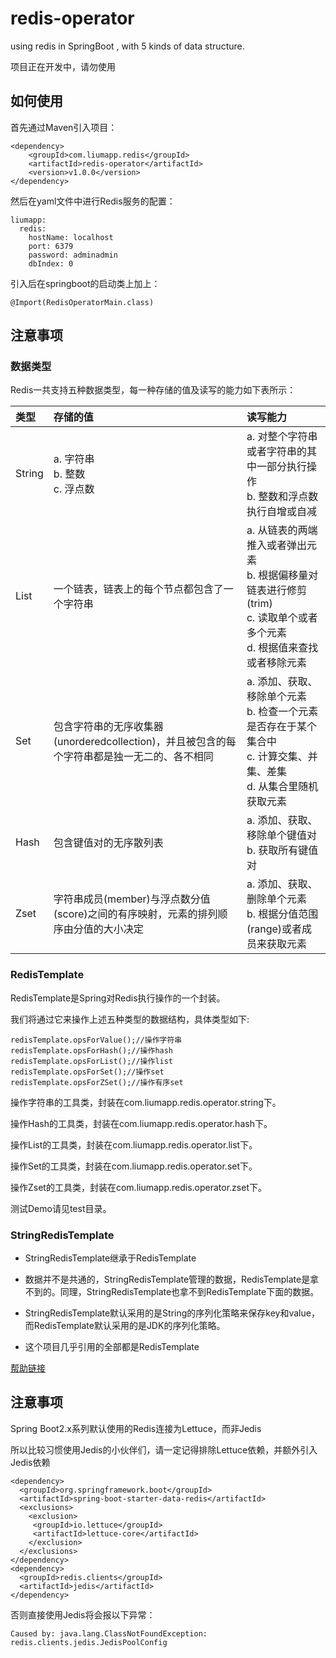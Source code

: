 # redis-operator
using redis in SpringBoot , with 5 kinds of data structure.

项目正在开发中，请勿使用

## 如何使用

首先通过Maven引入项目：

    <dependency>
        <groupId>com.liumapp.redis</groupId>
        <artifactId>redis-operator</artifactId>
        <version>v1.0.0</version>
    </dependency>
    
然后在yaml文件中进行Redis服务的配置：

    liumapp:
      redis:
        hostName: localhost
        port: 6379
        password: adminadmin
        dbIndex: 0
        
引入后在springboot的启动类上加上：

    @Import(RedisOperatorMain.class)        
   

## 注意事项

### 数据类型

Redis一共支持五种数据类型，每一种存储的值及读写的能力如下表所示：

类型     | 存储的值 | 读写能力
:---------|:---|:---
String    | a. 字符串 <br> b. 整数 <br> c. 浮点数 | a. 对整个字符串或者字符串的其中一部分执行操作 <br> b. 整数和浮点数执行自增或自减 
List      | 一个链表，链表上的每个节点都包含了一个字符串   | a. 从链表的两端推入或者弹出元素 <br> b. 根据偏移量对链表进行修剪(trim) <br> c. 读取单个或者多个元素 <br> d. 根据值来查找或者移除元素
Set       | 包含字符串的无序收集器(unorderedcollection)，并且被包含的每个字符串都是独一无二的、各不相同 | a. 添加、获取、移除单个元素 <br> b. 检查一个元素是否存在于某个集合中 <br> c. 计算交集、并集、差集 <br> d. 从集合里随机获取元素
Hash      | 包含键值对的无序散列表 | a. 添加、获取、移除单个键值对 <br> b. 获取所有键值对
Zset      | 字符串成员(member)与浮点数分值(score)之间的有序映射，元素的排列顺序由分值的大小决定 | a. 添加、获取、删除单个元素 <br> b. 根据分值范围(range)或者成员来获取元素

### RedisTemplate

RedisTemplate是Spring对Redis执行操作的一个封装。

我们将通过它来操作上述五种类型的数据结构，具体类型如下:

```
redisTemplate.opsForValue();//操作字符串
redisTemplate.opsForHash();//操作hash
redisTemplate.opsForList();//操作list
redisTemplate.opsForSet();//操作set
redisTemplate.opsForZSet();//操作有序set
```

操作字符串的工具类，封装在com.liumapp.redis.operator.string下。

操作Hash的工具类，封装在com.liumapp.redis.operator.hash下。

操作List的工具类，封装在com.liumapp.redis.operator.list下。

操作Set的工具类，封装在com.liumapp.redis.operator.set下。

操作Zset的工具类，封装在com.liumapp.redis.operator.zset下。

测试Demo请见test目录。

### StringRedisTemplate

* StringRedisTemplate继承于RedisTemplate

* 数据并不是共通的，StringRedisTemplate管理的数据，RedisTemplate是拿不到的。同理，StringRedisTemplate也拿不到RedisTemplate下面的数据。

* StringRedisTemplate默认采用的是String的序列化策略来保存key和value，而RedisTemplate默认采用的是JDK的序列化策略。

* 这个项目几乎引用的全部都是RedisTemplate

[帮助链接](http://www.jianshu.com/p/7bf5dc61ca06)


## 注意事项

Spring Boot2.x系列默认使用的Redis连接为Lettuce，而非Jedis

所以比较习惯使用Jedis的小伙伴们，请一定记得排除Lettuce依赖，并额外引入Jedis依赖

    <dependency>
      <groupId>org.springframework.boot</groupId>
      <artifactId>spring-boot-starter-data-redis</artifactId>
      <exclusions>
        <exclusion>
         <groupId>io.lettuce</groupId>
         <artifactId>lettuce-core</artifactId>
        </exclusion>
      </exclusions>            
    </dependency>        
    <dependency>
      <groupId>redis.clients</groupId>
      <artifactId>jedis</artifactId>
    </dependency> 
    
否则直接使用Jedis将会报以下异常：

    Caused by: java.lang.ClassNotFoundException: redis.clients.jedis.JedisPoolConfig
    
        